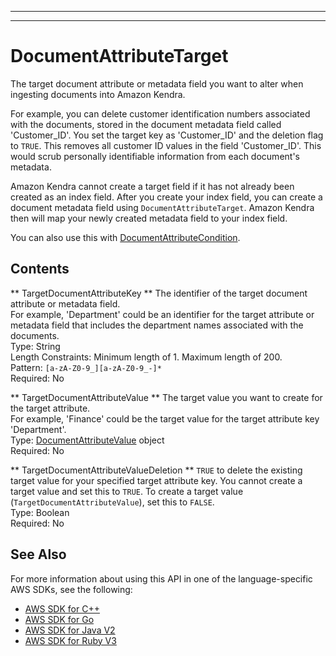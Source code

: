 --------

--------

# DocumentAttributeTarget<a name="API_DocumentAttributeTarget"></a>

The target document attribute or metadata field you want to alter when ingesting documents into Amazon Kendra\.

For example, you can delete customer identification numbers associated with the documents, stored in the document metadata field called 'Customer\_ID'\. You set the target key as 'Customer\_ID' and the deletion flag to `TRUE`\. This removes all customer ID values in the field 'Customer\_ID'\. This would scrub personally identifiable information from each document's metadata\.

Amazon Kendra cannot create a target field if it has not already been created as an index field\. After you create your index field, you can create a document metadata field using `DocumentAttributeTarget`\. Amazon Kendra then will map your newly created metadata field to your index field\.

You can also use this with [DocumentAttributeCondition](https://docs.aws.amazon.com/kendra/latest/dg/API_DocumentAttributeCondition.html)\.

## Contents<a name="API_DocumentAttributeTarget_Contents"></a>

 ** TargetDocumentAttributeKey **   <a name="Kendra-Type-DocumentAttributeTarget-TargetDocumentAttributeKey"></a>
The identifier of the target document attribute or metadata field\.  
For example, 'Department' could be an identifier for the target attribute or metadata field that includes the department names associated with the documents\.  
Type: String  
Length Constraints: Minimum length of 1\. Maximum length of 200\.  
Pattern: `[a-zA-Z0-9_][a-zA-Z0-9_-]*`   
Required: No

 ** TargetDocumentAttributeValue **   <a name="Kendra-Type-DocumentAttributeTarget-TargetDocumentAttributeValue"></a>
The target value you want to create for the target attribute\.  
For example, 'Finance' could be the target value for the target attribute key 'Department'\.  
Type: [DocumentAttributeValue](API_DocumentAttributeValue.md) object  
Required: No

 ** TargetDocumentAttributeValueDeletion **   <a name="Kendra-Type-DocumentAttributeTarget-TargetDocumentAttributeValueDeletion"></a>
 `TRUE` to delete the existing target value for your specified target attribute key\. You cannot create a target value and set this to `TRUE`\. To create a target value \(`TargetDocumentAttributeValue`\), set this to `FALSE`\.  
Type: Boolean  
Required: No

## See Also<a name="API_DocumentAttributeTarget_SeeAlso"></a>

For more information about using this API in one of the language\-specific AWS SDKs, see the following:
+  [AWS SDK for C\+\+](https://docs.aws.amazon.com/goto/SdkForCpp/kendra-2019-02-03/DocumentAttributeTarget) 
+  [AWS SDK for Go](https://docs.aws.amazon.com/goto/SdkForGoV1/kendra-2019-02-03/DocumentAttributeTarget) 
+  [AWS SDK for Java V2](https://docs.aws.amazon.com/goto/SdkForJavaV2/kendra-2019-02-03/DocumentAttributeTarget) 
+  [AWS SDK for Ruby V3](https://docs.aws.amazon.com/goto/SdkForRubyV3/kendra-2019-02-03/DocumentAttributeTarget) 